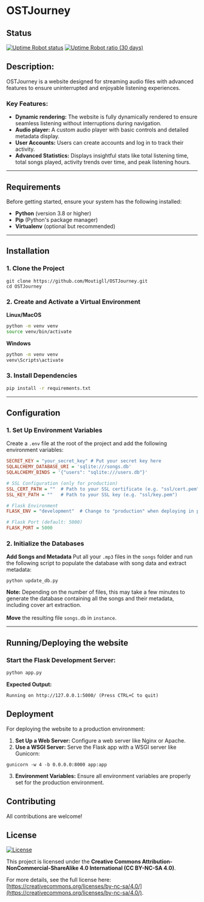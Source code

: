 # OSTJourney

## Status
[![Uptime Robot status](https://img.shields.io/uptimerobot/status/m798607003-1fc652fc21ce3e7aec79ddda)](https://stats.uptimerobot.com/VmQTCg5vcq)
[![Uptime Robot ratio (30 days)](https://img.shields.io/uptimerobot/ratio/m798607003-1fc652fc21ce3e7aec79ddda)](https://stats.uptimerobot.com/VmQTCg5vcq)

## Description: 
OSTJourney is a website designed for streaming audio files with advanced features to ensure uninterrupted and enjoyable listening experiences.

### Key Features:
- **Dynamic rendering:** The website is fully dynamically rendered to ensure seamless listening without interruptions during navigation.
- **Audio player:** A custom audio player with basic controls and detailed metadata display.
- **User Accounts:** Users can create accounts and log in to track their activity.
- **Advanced Statistics:**  Displays insightful stats like total listening time, total songs played, activity trends over time, and peak listening hours.


---

## **Requirements**

Before getting started, ensure your system has the following installed:

- **Python** (version 3.8 or higher) 
- **Pip** (Python's package manager)
- **Virtualenv** (optional but recommended)

---

## **Installation**

### 1. **Clone the Project**
```
git clone https://github.com/Moutigll/OSTJourney.git
cd OSTJourney
```
### 2. **Create and Activate a Virtual Environment**
**Linux/MacOS**
```bash
python -m venv venv
source venv/bin/activate
```
**Windows**
```bash
python -m venv venv
venv\Scripts\activate
```
### 3. **Install Dependencies**
```bash
pip install -r requirements.txt
```

---

## Configuration

### 1. **Set Up Environment Variables**
Create a `.env` file at the root of the project and add the following environment variables:
```ini
SECRET_KEY = "your_secret_key" # Put your secret key here
SQLALCHEMY_DATABASE_URI = 'sqlite:///songs.db'
SQLALCHEMY_BINDS = '{"users": "sqlite:///users.db"}'

# SSL Configuration (only for production)
SSL_CERT_PATH = ""  # Path to your SSL certificate (e.g. "ssl/cert.pem")
SSL_KEY_PATH = ""   # Path to your SSL key (e.g. "ssl/key.pem")

# Flask Environment
FLASK_ENV = "development"  # Change to "production" when deploying in production

# Flask Port (default: 5000)
FLASK_PORT = 5000

```

### 2. **Initialize the Databases**

**Add Songs and Metadata**
Put all your `.mp3` files in the `songs` folder and run the following script to populate the database with song data and extract metadata:
```
python update_db.py
```
**Note:** Depending on the number of files, this may take a few minutes to generate the database containing all the songs and their metadata, including cover art extraction.</br></br>
**Move** the resulting file `songs.db` in `instance`.

---

## Running/Deploying the website

### Start the Flask Development Server:

```bash
python app.py
```
**Expected Output:**
```
Running on http://127.0.0.1:5000/ (Press CTRL+C to quit)
```
## Deployment
For deploying the website to a production environment:

1. **Set Up a Web Server:** Configure a web server like Nginx or Apache.
2. **Use a WSGI Server:** Serve the Flask app with a WSGI server like Gunicorn:
```
gunicorn -w 4 -b 0.0.0.0:8000 app:app
```
3. **Environment Variables:** Ensure all environment variables are properly set for the production environment.



## Contributing

All contributions are welcome!

## License

[![License](https://img.shields.io/badge/License-CC%20BY--NC--SA%204.0-lightgrey)](https://github.com/Moutigll/OSTJourney/blob/main/LICENSE)

This project is licensed under the **Creative Commons Attribution-NonCommercial-ShareAlike 4.0 International (CC BY-NC-SA 4.0)**.

For more details, see the full license here: [https://creativecommons.org/licenses/by-nc-sa/4.0/](https://creativecommons.org/licenses/by-nc-sa/4.0/).
